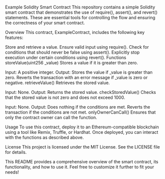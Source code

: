 Example Solidity Smart Contract
This repository contains a simple Solidity smart contract that demonstrates the use of require(), assert(), and revert() statements. These are essential tools for controlling the flow and ensuring the correctness of your smart contract.

Overview
This contract, ExampleContract, includes the following key features:

Store and retrieve a value.
Ensure valid input using require().
Check for conditions that should never be false using assert().
Explicitly stop execution under certain conditions using revert().
Functions
storeValue(uint256 _value)
Stores a value if it is greater than zero. 

Input: A positive integer.
Output:
Stores the value if _value is greater than zero.
Reverts the transaction with an error message if _value is zero or negative.
retrieveValue()
Retrieves the stored value.

Input: None.
Output: Returns the stored value.
checkStoredValue()
Checks that the stored value is not zero and does not exceed 1000.

Input: None.
Output:
Does nothing if the conditions are met.
Reverts the transaction if the conditions are not met.
onlyOwnerCanCall()
Ensures that only the contract owner can call the function.


Usage
To use this contract, deploy it to an Ethereum-compatible blockchain using a tool like Remix, Truffle, or Hardhat. Once deployed, you can interact with the functions as described above.

License
This project is licensed under the MIT License. See the LICENSE file for details.

This README provides a comprehensive overview of the smart contract, its functionality, and how to use it. Feel free to customize it further to fit your needs!
